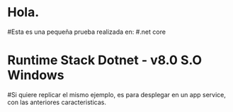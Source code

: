 ﻿# Hola.
 #Esta es una pequeña prueba realizada en: 
 #.net core 
 # Runtime Stack Dotnet - v8.0 S.O Windows
#Si quiere replicar el mismo ejemplo, es para desplegar en un app service, con las anteriores caracteristicas.
